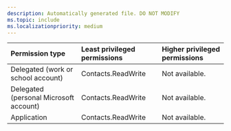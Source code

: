 ```yaml
---
description: Automatically generated file. DO NOT MODIFY
ms.topic: include
ms.localizationpriority: medium
---
```


|Permission type|Least privileged permissions|Higher privileged permissions|
|:---|:---|:---|
|Delegated (work or school account)|Contacts.ReadWrite|Not available.|
|Delegated (personal Microsoft account)|Contacts.ReadWrite|Not available.|
|Application|Contacts.ReadWrite|Not available.|



